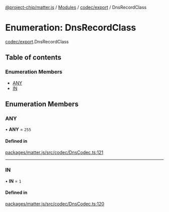 [@project-chip/matter.js](../README.md) / [Modules](../modules.md) / [codec/export](../modules/codec_export.md) / DnsRecordClass

# Enumeration: DnsRecordClass

[codec/export](../modules/codec_export.md).DnsRecordClass

## Table of contents

### Enumeration Members

- [ANY](codec_export.DnsRecordClass.md#any)
- [IN](codec_export.DnsRecordClass.md#in)

## Enumeration Members

### ANY

• **ANY** = ``255``

#### Defined in

[packages/matter.js/src/codec/DnsCodec.ts:121](https://github.com/project-chip/matter.js/blob/6d3b6a5d957d88a9231d6ecab4bb41f8133112be/packages/matter.js/src/codec/DnsCodec.ts#L121)

___

### IN

• **IN** = ``1``

#### Defined in

[packages/matter.js/src/codec/DnsCodec.ts:120](https://github.com/project-chip/matter.js/blob/6d3b6a5d957d88a9231d6ecab4bb41f8133112be/packages/matter.js/src/codec/DnsCodec.ts#L120)
